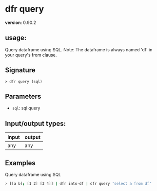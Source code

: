 # dfr query

**version**: 0.90.2

## **usage**:

Query dataframe using SQL. Note: The dataframe is always named 'df' in your query's from clause.

## Signature

`> dfr query (sql)`

## Parameters

- `sql`: sql query

## Input/output types:

| input | output |
| ----- | ------ |
| any   | any    |

## Examples

Query dataframe using SQL

```bash
> [[a b]; [1 2] [3 4]] | dfr into-df | dfr query 'select a from df'
```

